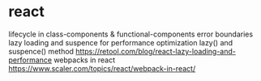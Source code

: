# react

lifecycle in class-components & functional-components
error boundaries
lazy loading and suspence for performance optimization
    lazy() and suspence() method
    https://retool.com/blog/react-lazy-loading-and-performance
webpacks in react
    https://www.scaler.com/topics/react/webpack-in-react/